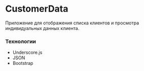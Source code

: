 # CustomerData

Приложение для отображения списка клиентов и просмотра индивидуальных данных клиента.

### Технологии
* Underscore.js
* JSON
* Bootstrap
